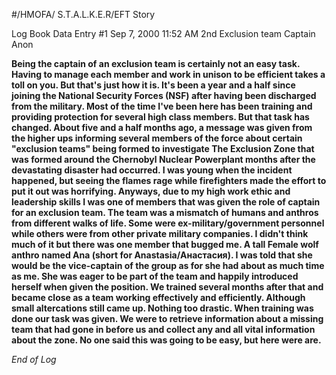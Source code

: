 #/HMOFA/ S.T.A.L.K.E.R/EFT Story

Log Book Data Entry #1
Sep 7, 2000
11:52 AM
2nd Exclusion team
Captain Anon

**Being the captain of an exclusion team is certainly not an easy task. Having to manage each member and work in unison to be efficient takes a toll on you. But that's just how it is. It's been a year and a half since joining the National Security Forces (NSF) after having been discharged from the military. Most of the time I've been here has been training and providing protection for several high class members. But that task has changed. About five and a half months ago, a message was given from the higher ups informing several members of the force about certain "exclusion teams" being formed to investigate The Exclusion Zone that was formed around the Chernobyl Nuclear Powerplant months after the devastating disaster had occurred. I was young when the incident happened, but seeing the flames rage while firefighters made the effort to put it out was horrifying. Anyways, due to my high work ethic and leadership skills I was one of members that was given the role of captain for an exclusion team. The team was a mismatch of humans and anthros from different walks of life. Some were ex-military/government personnel while others were from other private military companies. I didn't think much of it but there was one member that bugged me. A tall Female wolf anthro named Ana (short for Anastasia/Анастасия). I was told that she would be the vice-captain of the group as for she had about as much time as me. She was eager to be part of the team and happily introduced herself when given the position. We trained several months after that and became close as a team working effectively and efficiently. Although small altercations still came up. Nothing too drastic. When training was done our task was given. We were to retrieve information about a missing team that had gone in before us and collect any and all vital information about the zone. No one said this was going to be easy, but here were are.**

*End of Log*